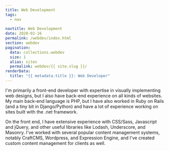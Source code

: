 ```yaml
---
title: Web Development
tags:
  - nav
 
navtitle: Web Development
date: 2020-02-16
permalink: /webdev/index.html
section: webdev
pagination:
  data: collections.webdev
  size: 1
  alias: sites
  permalink: webdev/{{ site.slug }}/
renderData:
  title: "{{ metadata.title }}: Web Developer"
---
```


I'm primarily a front-end developer with expertise in visually implementing web designs, but I also have back-end experience on all kinds of websites. My main back-end language is PHP, but I have also worked in Ruby on Rails (and a tiny bit in Django/Python) and have a lot of experience working on sites built with the .net framework.

On the front end, I have extensive experience with CSS/Sass, Javascript and jQuery, and other useful libraries like Lodash, Underscore, and Masonry. I've worked with several popular content management systems, notably CraftCMS, Wordpress, and Expression Engine, and I've created custom content management for clients as well.